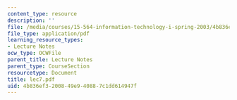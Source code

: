 ```yaml
---
content_type: resource
description: ''
file: /media/courses/15-564-information-technology-i-spring-2003/4b836ef3200849e940887c1dd614947f_lec7.pdf
file_type: application/pdf
learning_resource_types:
- Lecture Notes
ocw_type: OCWFile
parent_title: Lecture Notes
parent_type: CourseSection
resourcetype: Document
title: lec7.pdf
uid: 4b836ef3-2008-49e9-4088-7c1dd614947f
---
```

